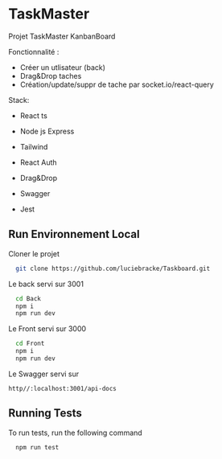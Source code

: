 
# TaskMaster

Projet TaskMaster KanbanBoard

Fonctionnalité :
  - Créer un utlisateur (back)
  - Drag&Drop taches
  - Création/update/suppr de tache par socket.io/react-query

Stack:
  - React ts 
  - Node js Express
  - Tailwind
  - React Auth
  - Drag&Drop

  - Swagger
  - Jest
  
 
## Run Environnement Local


Cloner le projet 

```bash
  git clone https://github.com/luciebracke/Taskboard.git
```

Le back servi sur 3001

```bash
  cd Back
  npm i
  npm run dev
```

Le Front servi sur 3000

```bash
  cd Front
  npm i
  npm run dev
```
Le Swagger servi sur 
 ```
 http//:localhost:3001/api-docs
 ```

## Running Tests

To run tests, run the following command

```bash
  npm run test
```

